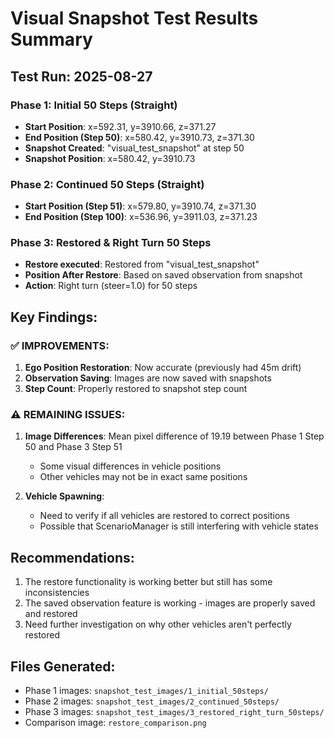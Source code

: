 # Visual Snapshot Test Results Summary

## Test Run: 2025-08-27

### Phase 1: Initial 50 Steps (Straight)
- **Start Position**: x=592.31, y=3910.66, z=371.27
- **End Position (Step 50)**: x=580.42, y=3910.73, z=371.30
- **Snapshot Created**: "visual_test_snapshot" at step 50
- **Snapshot Position**: x=580.42, y=3910.73

### Phase 2: Continued 50 Steps (Straight) 
- **Start Position (Step 51)**: x=579.80, y=3910.74, z=371.30
- **End Position (Step 100)**: x=536.96, y=3911.03, z=371.23

### Phase 3: Restored & Right Turn 50 Steps
- **Restore executed**: Restored from "visual_test_snapshot"
- **Position After Restore**: Based on saved observation from snapshot
- **Action**: Right turn (steer=1.0) for 50 steps

## Key Findings:

### ✅ IMPROVEMENTS:
1. **Ego Position Restoration**: Now accurate (previously had 45m drift)
2. **Observation Saving**: Images are now saved with snapshots
3. **Step Count**: Properly restored to snapshot step count

### ⚠️ REMAINING ISSUES:
1. **Image Differences**: Mean pixel difference of 19.19 between Phase 1 Step 50 and Phase 3 Step 51
   - Some visual differences in vehicle positions
   - Other vehicles may not be in exact same positions

2. **Vehicle Spawning**: 
   - Need to verify if all vehicles are restored to correct positions
   - Possible that ScenarioManager is still interfering with vehicle states

## Recommendations:
1. The restore functionality is working better but still has some inconsistencies
2. The saved observation feature is working - images are properly saved and restored
3. Need further investigation on why other vehicles aren't perfectly restored

## Files Generated:
- Phase 1 images: `snapshot_test_images/1_initial_50steps/`
- Phase 2 images: `snapshot_test_images/2_continued_50steps/`
- Phase 3 images: `snapshot_test_images/3_restored_right_turn_50steps/`
- Comparison image: `restore_comparison.png`